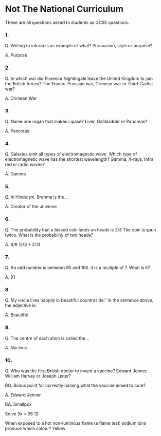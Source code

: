 # Not The National Curriculum

These are all questions asked to students as GCSE questions. 

### 1.
Q. Writing to inform is an example of what? Pursuasion, style or purpose?

A. Purpose


### 2.
Q. In which war did Florence Nightingale leave the United Kingdom to join the British forces? The Franco-Prussian war, Crimean war or Third-Carlist war?

A. Crimean War


### 3.
Q. Name one organ that makes Lipase? Liver, Gallbladder or Pancreas?

A. Pancreas

### 4. 
Q. Galaxies emit all types of electromagnetic wave. Which type of electromagnetic wave has the shortest wavelength? Gamma, X-rays, Infra red or radio waves?

A. Gamma


### 5.
Q. In Hinduism, Brahma is the...

A. Creator of the universe


### 6.
Q. The probability that a biased coin lands on heads is 2/3 The coin is spun twice. What is the probability of two heads?

A. 4/9 (2/3 * 2/3)


### 7.
Q. An odd number is between 90 and 100. It is a multiple of 7. What is it?

A. 91


### 8.
Q. My uncle lives happily in beautiful countryside.” In the sentence above, the adjective is:

A. Beautiful


### 9. 
Q. The centre of each atom is called the…

A. Nucleus


### 10.
Q. Who was the first British doctor to invent a vaccine? Edward Jenner, William Harvey or Joseph Lister? 

BQ. Bonus point for correctly naming what the vaccine aimed to cure?

A. Edward Jenner

BA. Smallpox

















Solve 3x = 36
12

When exposed to a hot non-luminous flame (a flame test) sodium ions produce which colour?
Yellow

